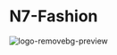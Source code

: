 # N7-Fashion
![logo-removebg-preview](https://github.com/user-attachments/assets/a10d6452-40ee-4fd1-ae35-3ecf538915e1)

